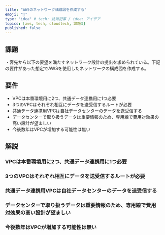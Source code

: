 ```yaml
---
title: "AWSのネットワーク構成図を作成する"
emoji: "📝"
type: "idea" # tech: 技術記事 / idea: アイデア
topics: [aws, tech, cloudtech, 課題3]
published: false
---
```


## 課題

・客先から以下の要望を満たすネットワーク設計の提出を求められている。下記の要件があった想定でAWSを使用したネットワークの構成図を作成する。

## 要件

- VPCは本番環境用に2つ、共通データ連携用に1つ必要
- 3つのVPCはそれぞれ相互にデータを送受信するルートが必要
- 共通データ連携用VPCは自社データセンターのデータを送受信する
- データセンターで取り扱うデータは重要情報のため、専用線で費用対効果の高い設計が望ましい
- 今後数年はVPCが増加する可能性は無い

## 解説

### VPCは本番環境用に2つ、共通データ連携用に1つ必要

### 3つのVPCはそれぞれ相互にデータを送受信するルートが必要

### 共通データ連携用VPCは自社データセンターのデータを送受信する

### データセンターで取り扱うデータは重要情報のため、専用線で費用対効果の高い設計が望ましい

### 今後数年はVPCが増加する可能性は無い
